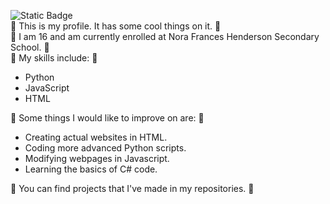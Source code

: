 
![Static Badge](https://img.shields.io/badge/Spencer%20Langdon-Nora%20Frances%20Henderson-blue)<br>
🎊 This is my profile. It has some cool things on it. 🎊<br> 
🏫 I am 16 and am currently enrolled at Nora Frances Henderson Secondary School. 🏫<br>
🦾 My skills include: 🦾 
- Python
- JavaScript
- HTML

🧠 Some things I would like to improve on are: 🧠
- Creating actual websites in HTML.
- Coding more advanced Python scripts.
- Modifying webpages in Javascript.
- Learning the basics of C# code.

📁 You can find projects that I've made in my repositories. 📁

